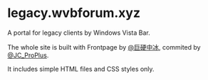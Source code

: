 # legacy.wvbforum.xyz
A portal for legacy clients by Windows Vista Bar.

The whole site is built with Frontpage by [@巨硬中冰](), commited by [@JC_ProPlus](https://github.com/JC-ProPlus).

It includes simple HTML files and CSS styles only.

